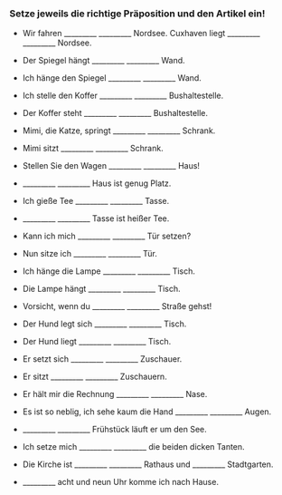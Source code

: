 ### Setze jeweils die richtige Präposition und den Artikel ein!

- Wir fahren _________ _________ Nordsee. Cuxhaven liegt _________ _________ Nordsee.  
- Der Spiegel hängt _________ _________ Wand.  
- Ich hänge den Spiegel _________ _________ Wand.  
- Ich stelle den Koffer _________ _________ Bushaltestelle.  
- Der Koffer steht _________ _________ Bushaltestelle.  

- Mimi, die Katze, springt _________ _________ Schrank.  
- Mimi sitzt _________ _________ Schrank.  

- Stellen Sie den Wagen _________ _________ Haus!  
- _________ _________ Haus ist genug Platz.  

- Ich gieße Tee _________ _________ Tasse.  
- _________ _________ Tasse ist heißer Tee.  

- Kann ich mich _________ _________ Tür setzen?  
- Nun sitze ich _________ _________ Tür.  

- Ich hänge die Lampe _________ _________ Tisch.  
- Die Lampe hängt _________ _________ Tisch.  

- Vorsicht, wenn du _________ _________ Straße gehst!  

- Der Hund legt sich _________ _________ Tisch.  
- Der Hund liegt _________ _________ Tisch.  
- Er setzt sich _________ _________ Zuschauer.  
- Er sitzt _________ _________ Zuschauern.  

- Er hält mir die Rechnung _________ _________ Nase.  
- Es ist so neblig, ich sehe kaum die Hand _________ _________ Augen.  
- _________ _________ Frühstück läuft er um den See.  

- Ich setze mich _________ _________ die beiden dicken Tanten.  
- Die Kirche ist _________ _________ Rathaus und _________ Stadtgarten.  
- _________ acht und neun Uhr komme ich nach Hause.